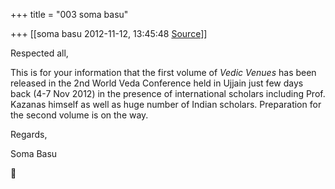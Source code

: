 +++
title = "003 soma basu"

+++
[[soma basu	2012-11-12, 13:45:48 [Source](https://groups.google.com/g/bvparishat/c/z--gAFjdNWA)]]



Respected all,

  

This is for your information that the first volume of *Vedic Venues* has been released in the 2nd World Veda Conference held in Ujjain just few days back (4-7 Nov 2012) in the presence of international scholars including Prof. Kazanas himself as well as huge number of Indian scholars. Preparation for the second volume is on the way.

  

Regards,

  

Soma Basu



